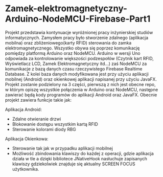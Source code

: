 # Zamek-elektromagnetyczny-Arduino-NodeMCU-Firebase-Part1
Projekt przedstawia kontynuacje wyróżnionej pracy inżynierskiej studiów informatycznych. Zamysłem pracy było stworzenie zdalnego (aplikacja mobilna) oraz zbliżeniowego(karty RFID) sterowania do zamka elektromagnetycznego. Wszystko obywa się poprzez komunikację pomiędzy platformą Arduino oraz NodeMCU. Arduino w wersji Uno odpowiada za kontrolowanie większości podzespołów (Czytnik kart RFID, Wyświetlacz LCD, Zamek Elektromagnetyczny itd...) zaś NodeMCU za komunikacje z bazą danych czasu rzeczywistego Firebase Realtime Database. Z kolei baza danych modyfikowana jest przy użyciu aplikacji mobilnej (Android) oraz okienkowej aplikacji napisanej przy użyciu JavaFX. Projekt zostanie podzielony na 3 części, pierwszą z nich jest obecne repo, w którym opiszę wszystkie połączenia w Arduino oraz NodeMCU, następne zawierać będą kody programów do aplikacji Android oraz JavaFX. Obecnie projekt zawiera funkcje takie jak:

Aplikacja Android:
* Zdalne otwieranie drzwi
* Blokowanie dostępu wszystkim kartą RFID
* Sterowanie kolorami diody RBG

Aplikacja Okienkowa:
* Sterowanie tak jak w przypadku aplikacji mobilnej
* Możliwość zbindowania klawiszy do każdej z operacji, gdzie aplikacja działa w tle a dzięki bibliotece JNativeHook nasłuchuje zapisanych klawiszy gdziekolwiek znajduje się aktualny SCREEN FOCUS użytkownika.
